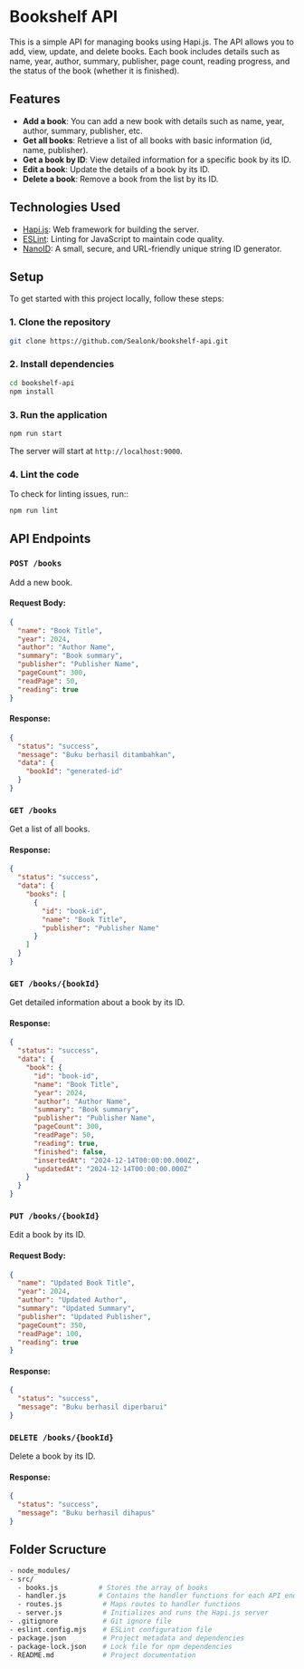 # Bookshelf API

This is a simple API for managing books using Hapi.js. The API allows you to add, view, update, and delete books. Each book includes details such as name, year, author, summary, publisher, page count, reading progress, and the status of the book (whether it is finished).

## Features

- **Add a book**: You can add a new book with details such as name, year, author, summary, publisher, etc.
- **Get all books**: Retrieve a list of all books with basic information (id, name, publisher).
- **Get a book by ID**: View detailed information for a specific book by its ID.
- **Edit a book**: Update the details of a book by its ID.
- **Delete a book**: Remove a book from the list by its ID.

## Technologies Used

- [Hapi.js](https://hapi.dev/): Web framework for building the server.
- [ESLint](https://eslint.org/): Linting for JavaScript to maintain code quality.
- [NanoID](https://github.com/ai/nanoid): A small, secure, and URL-friendly unique string ID generator.

## Setup

To get started with this project locally, follow these steps:

### 1. Clone the repository

```bash
git clone https://github.com/Sealonk/bookshelf-api.git
```

### 2. Install dependencies

```bash
cd bookshelf-api
npm install
```
   
### 3. Run the application

```bash
npm run start
```

The server will start at `http://localhost:9000`.

### 4. Lint the code

To check for linting issues, run::

```bash
npm run lint
```

## API Endpoints

### `POST /books`

Add a new book.

#### Request Body:
```json
{
  "name": "Book Title",
  "year": 2024,
  "author": "Author Name",
  "summary": "Book summary",
  "publisher": "Publisher Name",
  "pageCount": 300,
  "readPage": 50,
  "reading": true
}
```

#### Response:
```json
{
  "status": "success",
  "message": "Buku berhasil ditambahkan",
  "data": {
    "bookId": "generated-id"
  }
}
```

### `GET /books`

Get a list of all books.

#### Response:
```json
{
  "status": "success",
  "data": {
    "books": [
      {
        "id": "book-id",
        "name": "Book Title",
        "publisher": "Publisher Name"
      }
    ]
  }
}
```

### `GET /books/{bookId}`

Get detailed information about a book by its ID.

#### Response:
```json
{
  "status": "success",
  "data": {
    "book": {
      "id": "book-id",
      "name": "Book Title",
      "year": 2024,
      "author": "Author Name",
      "summary": "Book summary",
      "publisher": "Publisher Name",
      "pageCount": 300,
      "readPage": 50,
      "reading": true,
      "finished": false,
      "insertedAt": "2024-12-14T00:00:00.000Z",
      "updatedAt": "2024-12-14T00:00:00.000Z"
    }
  }
}
```

### `PUT /books/{bookId}`

Edit a book by its ID.

#### Request Body:
```json
{
  "name": "Updated Book Title",
  "year": 2024,
  "author": "Updated Author",
  "summary": "Updated Summary",
  "publisher": "Updated Publisher",
  "pageCount": 350,
  "readPage": 100,
  "reading": true
}
```

#### Response:
```json
{
  "status": "success",
  "message": "Buku berhasil diperbarui"
}
```

### `DELETE /books/{bookId}`

Delete a book by its ID.

#### Response:
```json
{
  "status": "success",
  "message": "Buku berhasil dihapus"
}
```

## Folder Scructure

```graphql
- node_modules/
- src/
  - books.js          # Stores the array of books
  - handler.js        # Contains the handler functions for each API endpoint
  - routes.js          # Maps routes to handler functions
  - server.js          # Initializes and runs the Hapi.js server
- .gitignore           # Git ignore file
- eslint.config.mjs    # ESLint configuration file
- package.json         # Project metadata and dependencies
- package-lock.json    # Lock file for npm dependencies
- README.md            # Project documentation
```
